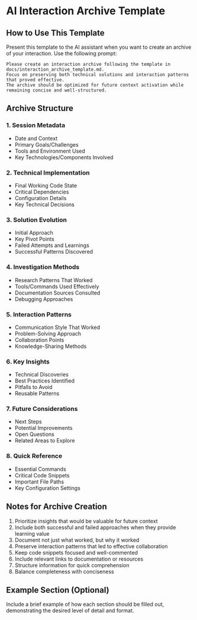 # AI Interaction Archive Template

## How to Use This Template
Present this template to the AI assistant when you want to create an archive of your interaction. Use the following prompt:

```
Please create an interaction archive following the template in docs/interaction_archive_template.md. 
Focus on preserving both technical solutions and interaction patterns that proved effective.
The archive should be optimized for future context activation while remaining concise and well-structured.
```

## Archive Structure

### 1. Session Metadata
- Date and Context
- Primary Goals/Challenges
- Tools and Environment Used
- Key Technologies/Components Involved

### 2. Technical Implementation
- Final Working Code State
- Critical Dependencies
- Configuration Details
- Key Technical Decisions

### 3. Solution Evolution
- Initial Approach
- Key Pivot Points
- Failed Attempts and Learnings
- Successful Patterns Discovered

### 4. Investigation Methods
- Research Patterns That Worked
- Tools/Commands Used Effectively
- Documentation Sources Consulted
- Debugging Approaches

### 5. Interaction Patterns
- Communication Style That Worked
- Problem-Solving Approach
- Collaboration Points
- Knowledge-Sharing Methods

### 6. Key Insights
- Technical Discoveries
- Best Practices Identified
- Pitfalls to Avoid
- Reusable Patterns

### 7. Future Considerations
- Next Steps
- Potential Improvements
- Open Questions
- Related Areas to Explore

### 8. Quick Reference
- Essential Commands
- Critical Code Snippets
- Important File Paths
- Key Configuration Settings

## Notes for Archive Creation
1. Prioritize insights that would be valuable for future context
2. Include both successful and failed approaches when they provide learning value
3. Document not just what worked, but why it worked
4. Preserve interaction patterns that led to effective collaboration
5. Keep code snippets focused and well-commented
6. Include relevant links to documentation or resources
7. Structure information for quick comprehension
8. Balance completeness with conciseness

## Example Section (Optional)
Include a brief example of how each section should be filled out, demonstrating the desired level of detail and format. 